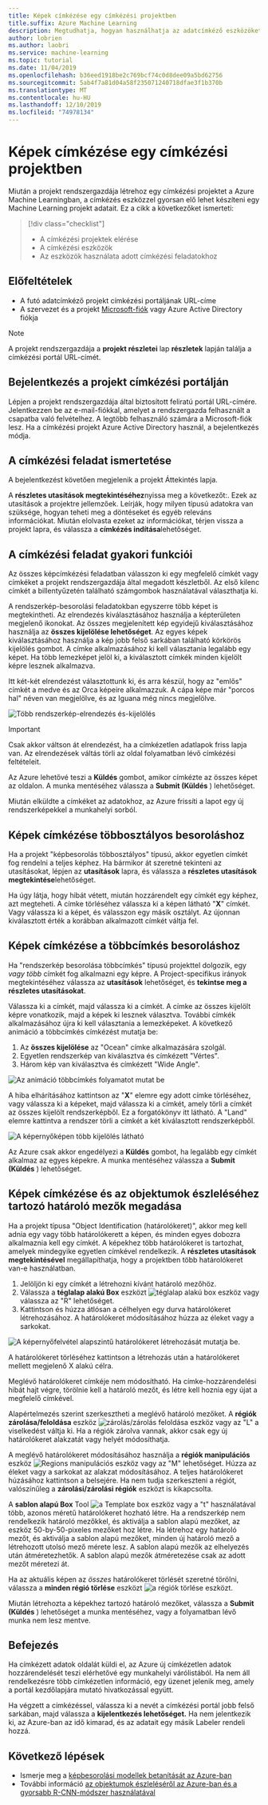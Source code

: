 ```yaml
---
title: Képek címkézése egy címkézési projektben
title.suffix: Azure Machine Learning
description: Megtudhatja, hogyan használhatja az adatcímkéző eszközöket egy Azure Machine Learning címkézési projektben.
author: lobrien
ms.author: laobri
ms.service: machine-learning
ms.topic: tutorial
ms.date: 11/04/2019
ms.openlocfilehash: b36eed1918be2c769bcf74c0d8dee09a5bd62756
ms.sourcegitcommit: 5ab4f7a81d04a58f235071240718dfae3f1b370b
ms.translationtype: MT
ms.contentlocale: hu-HU
ms.lasthandoff: 12/10/2019
ms.locfileid: "74978134"
---
```

# <a name="tag-images-in-a-labeling-project"></a>Képek címkézése egy címkézési projektben

Miután a projekt rendszergazdája létrehoz egy címkézési projektet a Azure Machine Learningban, a címkézés eszközzel gyorsan elő lehet készíteni egy Machine Learning projekt adatait. Ez a cikk a következőket ismerteti:

> [!div class="checklist"]
> * A címkézési projektek elérése
> * A címkézési eszközök
> * Az eszközök használata adott címkézési feladatokhoz

## <a name="prerequisites"></a>Előfeltételek

* A futó adatcímkéző projekt címkézési portáljának URL-címe
* A szervezet és a projekt [Microsoft-fiók](https://account.microsoft.com/account) vagy Azure Active Directory fiókja

> [!NOTE]
> A projekt rendszergazdája a **projekt részletei** lap **részletek** lapján találja a címkézési portál URL-címét.

## <a name="sign-in-to-the-projects-labeling-portal"></a>Bejelentkezés a projekt címkézési portálján

Lépjen a projekt rendszergazdája által biztosított feliratú portál URL-címére. Jelentkezzen be az e-mail-fiókkal, amelyet a rendszergazda felhasznált a csapatba való felvételhez. A legtöbb felhasználó számára a Microsoft-fiók lesz. Ha a címkézési projekt Azure Active Directory használ, a bejelentkezés módja.

## <a name="understand-the-labeling-task"></a>A címkézési feladat ismertetése

A bejelentkezést követően megjelenik a projekt Áttekintés lapja.

A **részletes utasítások megtekintéséhez**nyissa meg a következőt:. Ezek az utasítások a projektre jellemzőek. Leírják, hogy milyen típusú adatokra van szüksége, hogyan teheti meg a döntéseket és egyéb releváns információkat. Miután elolvasta ezeket az információkat, térjen vissza a projekt lapra, és válassza a **címkézés indítása**lehetőséget.

## <a name="common-features-of-the-labeling-task"></a>A címkézési feladat gyakori funkciói

Az összes képcímkézési feladatban válasszon ki egy megfelelő címkét vagy címkéket a projekt rendszergazdája által megadott készletből. Az első kilenc címkét a billentyűzetén található számgombok használatával választhatja ki.  

A rendszerkép-besorolási feladatokban egyszerre több képet is megtekintheti. Az elrendezés kiválasztásához használja a képterületen megjelenő ikonokat. Az összes megjelenített kép egyidejű kiválasztásához használja az **összes kijelölése lehetőséget**. Az egyes képek kiválasztásához használja a kép jobb felső sarkában található körkörös kijelölés gombot. A címke alkalmazásához ki kell választania legalább egy képet. Ha több lemezképet jelöl ki, a kiválasztott címkék minden kijelölt képre lesznek alkalmazva.

Itt két-két elrendezést választottunk ki, és arra készül, hogy az "emlős" címkét a medve és az Orca képeire alkalmazzuk. A cápa képe már "porcos hal" néven van megjelölve, és az Iguana még nincs megjelölve.

![Több rendszerkép-elrendezés és-kijelölés](media/how-to-label-images/layouts.png)

> [!Important] 
> Csak akkor váltson át elrendezést, ha a címkézetlen adatlapok friss lapja van. Az elrendezések váltás törli az oldal folyamatban lévő címkézési feltételeit.

Az Azure lehetővé teszi a **Küldés** gombot, amikor címkézte az összes képet az oldalon. A munka mentéséhez válassza a **Submit (Küldés** ) lehetőséget.

Miután elküldte a címkéket az adatokhoz, az Azure frissíti a lapot egy új rendszerképekkel a munkahelyi sorból.

## <a name="tag-images-for-multi-class-classification"></a>Képek címkézése többosztályos besoroláshoz

Ha a projekt "képbesorolás többosztályos" típusú, akkor egyetlen címkét fog rendelni a teljes képhez. Ha bármikor át szeretné tekinteni az utasításokat, lépjen az **utasítások** lapra, és válassza a **részletes utasítások megtekintése**lehetőséget.

Ha úgy látja, hogy hibát vétett, miután hozzárendelt egy címkét egy képhez, azt megteheti. A címke törléséhez válassza ki a képen látható "**X**" címkét. Vagy válassza ki a képet, és válasszon egy másik osztályt. Az újonnan kiválasztott érték a korábban alkalmazott címkét váltja fel.

## <a name="tag-images-for-multi-label-classification"></a>Képek címkézése a többcímkés besoroláshoz

Ha "rendszerkép besorolása többcímkés" típusú projekttel dolgozik, egy *vagy több* címkét fog alkalmazni egy képre. A Project-specifikus irányok megtekintéséhez válassza az **utasítások** lehetőséget, és **tekintse meg a részletes utasításokat**.

Válassza ki a címkét, majd válassza ki a címkét. A címke az összes kijelölt képre vonatkozik, majd a képek ki lesznek választva. További címkék alkalmazásához újra ki kell választania a lemezképeket. A következő animáció a többcímkés címkézést mutatja be:

1. Az **összes kijelölése** az "Ocean" címke alkalmazására szolgál.
1. Egyetlen rendszerkép van kiválasztva és címkézett "Vértes".
1. Három kép van kiválasztva és címkézett "Wide Angle".

![Az animáció többcímkés folyamatot mutat be](media/how-to-label-images/multilabel.gif)

A hiba elhárításához kattintson az "**X**" elemre egy adott címke törléséhez, vagy válassza ki a képeket, majd válassza ki a címkét, amely törli a címkét az összes kijelölt rendszerképből. Ez a forgatókönyv itt látható. A "Land" elemre kattintva a rendszer törli a címkét a két kiválasztott rendszerképből.

![A képernyőképen több kijelölés látható](media/how-to-label-images/multiple-deselection.png)

Az Azure csak akkor engedélyezi a **Küldés** gombot, ha legalább egy címkét alkalmaz az egyes képekre. A munka mentéséhez válassza a **Submit (Küldés** ) lehetőséget.

## <a name="tag-images-and-specify-bounding-boxes-for-object-detection"></a>Képek címkézése és az objektumok észleléséhez tartozó határoló mezők megadása

Ha a projekt típusa "Object Identification (határolókeret)", akkor meg kell adnia egy vagy több határolókerett a képen, és minden egyes dobozra alkalmaznia kell egy címkét. A képekhez több határolókeret is tartozhat, amelyek mindegyike egyetlen címkével rendelkezik. A **részletes utasítások megtekintésével** megállapíthatja, hogy a projektben több határolókeret van-e használatban.

1. Jelöljön ki egy címkét a létrehozni kívánt határoló mezőhöz.
1. Válassza a **téglalap alakú Box** eszközt ![téglalap alakú box eszköz](media/how-to-label-images/rectangular-box-tool.png) vagy válassza az "R" lehetőséget.
3. Kattintson és húzza átlósan a célhelyen egy durva határolókeret létrehozásához. A határolókeret módosításához húzza az éleket vagy a sarkokat.

![A képernyőfelvétel alapszintű határolókeret létrehozását mutatja be.](media/how-to-label-images/bounding-box-sequence.png)

A határolókeret törléséhez kattintson a létrehozás után a határolókeret mellett megjelenő X alakú célra.

Meglévő határolókeret címkéje nem módosítható. Ha címke-hozzárendelési hibát hajt végre, törölnie kell a határoló mezőt, és létre kell hoznia egy újat a megfelelő címkével.

Alapértelmezés szerint szerkesztheti a meglévő határoló mezőket. A **régiók zárolása/feloldása** eszköz ![zárolás/zárolás feloldása eszköz](media/how-to-label-images/lock-bounding-boxes-tool.png) vagy az "L" a viselkedést váltja ki. Ha a régiók zárolva vannak, akkor csak egy új határolókeret alakzatát vagy helyét módosíthatja.

A meglévő határolókeret módosításához használja a **régiók manipulációs** eszköz ![Regions manipulációs eszköz](media/how-to-label-images/regions-tool.png) vagy az "M" lehetőséget. Húzza az éleket vagy a sarkokat az alakzat módosításához. A teljes határolókeret húzásához kattintson a belsejére. Ha nem tudja szerkeszteni a régiót, valószínűleg a **zárolási/zárolási régiók** eszközt is kikapcsolta.

A **sablon alapú Box** Tool ![a Template box eszköz](media/how-to-label-images/template-box-tool.png) vagy a "t" használatával több, azonos méretű határolókeret hozható létre. Ha a rendszerkép nem rendelkezik határoló mezőkkel, és aktiválja a sablon alapú mezőket, az eszköz 50-by-50-pixeles mezőket hoz létre. Ha létrehoz egy határoló mezőt, és aktiválja a sablon alapú mezőket, minden új határoló mező a létrehozott utolsó mező mérete lesz. A sablon alapú mezők az elhelyezés után átméretezhetők. A sablon alapú mezők átméretezése csak az adott mezőt méretezi át.

Ha az aktuális képen az *összes* határolókeret törlését szeretné törölni, válassza a **minden régió törlése** eszközt ![a régiók törlése eszközt](media/how-to-label-images/delete-regions-tool.png).

Miután létrehozta a képekhez tartozó határoló mezőket, válassza a **Submit (Küldés** ) lehetőséget a munka mentéséhez, vagy a folyamatban lévő munka nem lesz mentve.

## <a name="finish-up"></a>Befejezés

Ha címkézett adatok oldalát küldi el, az Azure új címkézetlen adatok hozzárendelését teszi elérhetővé egy munkahelyi várólistából. Ha nem áll rendelkezésre több címkézetlen információ, egy üzenet jelenik meg, amely a portál kezdőlapjára mutató hivatkozással együtt.

Ha végzett a címkézéssel, válassza ki a nevét a címkézési portál jobb felső sarkában, majd válassza a **kijelentkezés lehetőséget.** Ha nem jelentkezik ki, az Azure-ban az idő kimarad, és az adatait egy másik Labeler rendeli hozzá.

## <a name="next-steps"></a>Következő lépések

* Ismerje meg a [képbesorolási modellek betanítását az Azure-ban](https://docs.microsoft.com/azure/machine-learning/service/tutorial-train-models-with-aml)
* További információ [az objektumok észleléséről az Azure-ban és a gyorsabb R-CNN-módszer használatával](https://www.microsoft.com/developerblog/2017/10/24/bird-detection-with-azure-ml-workbench/)
